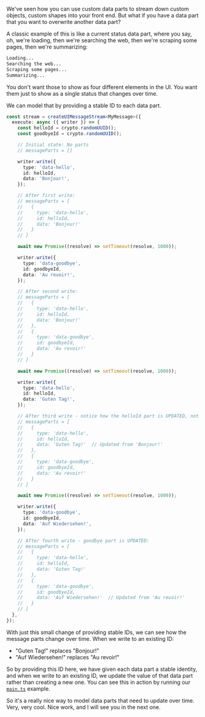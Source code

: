 We've seen how you can use custom data parts to stream down custom objects, custom shapes into your front end. But what if you have a data part that you want to overwrite another data part?

A classic example of this is like a current status data part, where you say, oh, we're loading, then we're searching the web, then we're scraping some pages, then we're summarizing:

```txt
Loading...
Searching the web...
Scraping some pages...
Summarizing...
```

You don't want those to show as four different elements in the UI. You want them just to show as a single status that changes over time.

We can model that by providing a stable ID to each data part.

```ts
const stream = createUIMessageStream<MyMessage>({
  execute: async ({ writer }) => {
    const helloId = crypto.randomUUID();
    const goodbyeId = crypto.randomUUID();

    // Initial state: No parts
    // messageParts = []

    writer.write({
      type: 'data-hello',
      id: helloId,
      data: 'Bonjour!',
    });

    // After first write:
    // messageParts = [
    //   {
    //     type: 'data-hello',
    //     id: helloId,
    //     data: 'Bonjour!'
    //   }
    // ]

    await new Promise((resolve) => setTimeout(resolve, 1000));

    writer.write({
      type: 'data-goodbye',
      id: goodbyeId,
      data: 'Au revoir!',
    });

    // After second write:
    // messageParts = [
    //   {
    //     type: 'data-hello',
    //     id: helloId,
    //     data: 'Bonjour!'
    //   },
    //   {
    //     type: 'data-goodbye',
    //     id: goodbyeId,
    //     data: 'Au revoir!'
    //   }
    // ]

    await new Promise((resolve) => setTimeout(resolve, 1000));

    writer.write({
      type: 'data-hello',
      id: helloId,
      data: 'Guten Tag!',
    });

    // After third write - notice how the helloId part is UPDATED, not added:
    // messageParts = [
    //   {
    //     type: 'data-hello',
    //     id: helloId,
    //     data: 'Guten Tag!'  // Updated from 'Bonjour!'
    //   },
    //   {
    //     type: 'data-goodbye',
    //     id: goodbyeId,
    //     data: 'Au revoir!'
    //   }
    // ]

    await new Promise((resolve) => setTimeout(resolve, 1000));

    writer.write({
      type: 'data-goodbye',
      id: goodbyeId,
      data: 'Auf Wiedersehen!',
    });

    // After fourth write - goodbye part is UPDATED:
    // messageParts = [
    //   {
    //     type: 'data-hello',
    //     id: helloId,
    //     data: 'Guten Tag!'
    //   },
    //   {
    //     type: 'data-goodbye',
    //     id: goodbyeId,
    //     data: 'Auf Wiedersehen!'  // Updated from 'Au revoir!'
    //   }
    // ]
  },
});
```

With just this small change of providing stable IDs, we can see how the message parts change over time. When we write to an existing ID:

- "Guten Tag!" replaces "Bonjour!"
- "Auf Wiedersehen!" replaces "Au revoir!"

So by providing this ID here, we have given each data part a stable identity, and when we write to an existing ID, we update the value of that data part rather than creating a new one. You can see this in action by running our [`main.ts`](./main.ts) example.

So it's a really nice way to model data parts that need to update over time. Very, very cool. Nice work, and I will see you in the next one.
